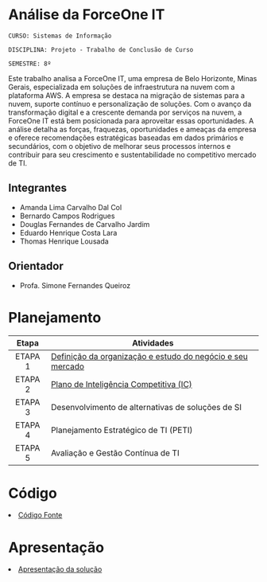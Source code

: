 # Análise da ForceOne IT

`CURSO: Sistemas de Informação`

`DISCIPLINA: Projeto - Trabalho de Conclusão de Curso`

`SEMESTRE: 8º`

Este trabalho analisa a ForceOne IT, uma empresa de Belo Horizonte, Minas Gerais, especializada em soluções de infraestrutura na nuvem com a plataforma AWS. A empresa se destaca na migração de sistemas para a nuvem, suporte contínuo e personalização de soluções. Com o avanço da transformação digital e a crescente demanda por serviços na nuvem, a ForceOne IT está bem posicionada para aproveitar essas oportunidades. A análise detalha as forças, fraquezas, oportunidades e ameaças da empresa e oferece recomendações estratégicas baseadas em dados primários e secundários, com o objetivo de melhorar seus processos internos e contribuir para seu crescimento e sustentabilidade no competitivo mercado de TI.

## Integrantes

* Amanda Lima Carvalho Dal Col
* Bernardo Campos Rodrigues
* Douglas Fernandes de Carvalho Jardim
* Eduardo Henrique Costa Lara
* Thomas Henrique Lousada


## Orientador

* Profa. Simone Fernandes Queiroz

# Planejamento

| Etapa         | Atividades |
|  :----:   | ----------- |
| ETAPA 1         | [Definição da organização e estudo do negócio e seu mercado](src/g5-etapa1.pdf) <br> |
| ETAPA 2         | [Plano de Inteligência Competitiva (IC)](src/g5-etapa2.pdf) <br> |
| ETAPA 3         | Desenvolvimento de alternativas de soluções de SI <br> |
| ETAPA 4        | Planejamento Estratégico de TI (PETI) <br>  |   
| ETAPA 5        | Avaliação e Gestão Contínua de TI <br>  |   

# Código

<li><a href="src/README.md"> Código Fonte</a></li>

# Apresentação

<li><a href="presentation/README.md"> Apresentação da solução</a></li>
